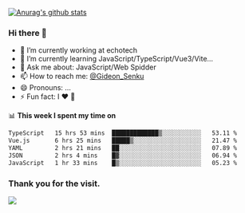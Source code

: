 [![Anurag's github stats](https://github-readme-stats.vercel.app/api?username=gideonsenku)](https://github.com/anuraghazra/github-readme-stats)
### Hi there 👋
- 🔭 I’m currently working at echotech
- 🌱 I’m currently learning JavaScript/TypeScript/Vue3/Vite...
- 💬 Ask me about: JavaScript/Web Spidder 
- 📫 How to reach me: [@Gideon_Senku](https://t.me/Gideon_Senku)
- 😄 Pronouns: ...
- ⚡ Fun fact: I ❤️ 🎵

📊 **This week I spent my time on**
<!--START_SECTION:waka-->

```txt
TypeScript   15 hrs 53 mins  █████████████▒░░░░░░░░░░░   53.11 %
Vue.js       6 hrs 25 mins   █████▒░░░░░░░░░░░░░░░░░░░   21.47 %
YAML         2 hrs 21 mins   ██░░░░░░░░░░░░░░░░░░░░░░░   07.89 %
JSON         2 hrs 4 mins    █▓░░░░░░░░░░░░░░░░░░░░░░░   06.94 %
JavaScript   1 hr 33 mins    █▒░░░░░░░░░░░░░░░░░░░░░░░   05.23 %
```

<!--END_SECTION:waka-->


### Thank you for the visit.
![](http://profile-counter.glitch.me/gideonsenku/count.svg)
<!--
**GideonSenku/GideonSenku** is a ✨ _special_ ✨ repository because its `README.md` (this file) appears on your GitHub profile.

Here are some ideas to get you started:

- 🔭 I’m currently working on ...
- 🌱 I’m currently learning ...
- 👯 I’m looking to collaborate on ...
- 🤔 I’m looking for help with ...
- 💬 Ask me about ...
- 📫 How to reach me: ...
- 😄 Pronouns: ...
- ⚡ Fun fact: ...
-->
